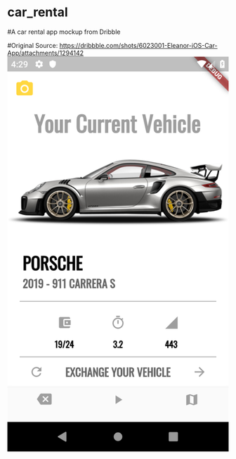 # car_rental

#A car rental app mockup from Dribble

#Original Source: https://dribbble.com/shots/6023001-Eleanor-iOS-Car-App/attachments/1294142
![](screen.png)
